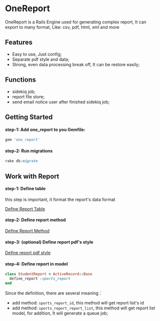 # OneReport
OneReport is a Rails Engine used for generating complex report, It can export to many format, Like: csv, pdf, html, xml and more

## Features
- Easy to use, Just config;
- Separate pdf style and data;
- Strong, even data processing break off, It can be restore easily;

## Functions
- sidekiq job;
- report file store;
- send email notice user after finished sidekiq job;

## Getting Started

#### step-1: Add one_report to you Gemfile:

```ruby
gem 'one_report'
```

#### step-2: Run migrations

```ruby
rake db:migrate
```

## Work with Report

#### step-1: Define table
this step is important, it format the report's data format

[Define Report Table](doc/define-report-table.md)

#### step-2: Define report method
[Define Report Method](doc/define-report-method.md)

#### step-3: (optional) Define report pdf's style
[Define report pdf style](doc/define-pdf-style)

#### step-4: Define report in model

```ruby
class StudentReport < ActiveRecord::Base
  define_report :sports_report
end
```
Since the definition, there are several meaning：

  * add method: `sports_report_id`, this method will get report list's id
  * add method: `sports_report_report_list`, this method will get report list model, for addition, It will generate a queue job;


